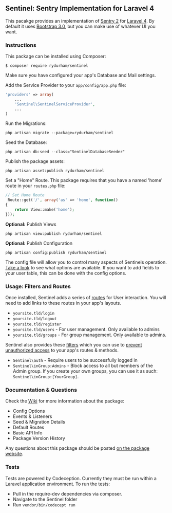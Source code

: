 ## Sentinel: Sentry Implementation for Laravel 4

This pacakge provides an implementation of  [Sentry 2](https://github.com/cartalyst/sentry) for [Laravel 4](https://github.com/laravel/laravel/tree/develop). By default it uses [Bootstrap 3.0](http://getbootstrap.com), but you can make use of whatever UI you want.

### Instructions
This package can be installed using Composer:

```shell
$ composer require rydurham/sentinel
```

Make sure you have configured your app's Database and Mail settings. 

Add the Service Provider to your ```app/config/app.php``` file:

```php
'providers' => array(
    ...
    'Sentinel\SentinelServiceProvider', 
    ...
)
```  

Run the Migrations:
```shell
php artisan migrate --package=rydurham/sentinel
```

Seed the Database: 
```shell
php artisan db:seed --class="SentinelDatabaseSeeder"
```

Publish the package assets: 
```shell
php artisan asset:publish rydurham/sentinel
```

Set a "Home" Route.  This package requires that you have a named 'home' route in your ```routes.php``` file: 
```php
// Set Home Route
 Route::get('/', array('as' => 'home', function()
{
    return View::make('home');
}));
```

__Optional:__ Publish Views
```shell
php artisan view:publish rydurham/sentinel
```

__Optional:__ Publish Configuration
```shell
php artisan config:publish rydurham/sentinel
```
The config file will allow you to control many aspects of Sentinels operation. [Take a look](src/config/config.php) to see what options are available.  If you want to add fields to your user table, this can be done with the config options.

### Usage: Filters and Routes
Once installed, Sentinel adds a series of [routes](src/routes.php) for User interaction.  You will need to add links to these routes in your app's layouts.
* ```yoursite.tld/login``` 
* ```yoursite.tld/logout``` 
* ```yoursite.tld/register``` 
* ```yoursite.tld/users``` - For user management.  Only available to admins
* ```yoursite.tld/groups``` - For group management. Only available to admins.

Sentinel also provides these [filters](src/filters.php) which you can use to [prevent unauthorized access](http://laravel.com/docs/routing#route-filters) to your app's routes & methods. 

* ```Sentinel\auth``` - Require users to be successfully logged in
* ```Sentinel\inGroup:Admins``` - Block access to all but members of the Admin group. If you create your own groups, you can use it as such: ```Sentinel\inGroup:[YourGroup]```. 

### Documentation & Questions
Check the [Wiki](https://github.com/rydurham/Sentinel/wiki) for more information about the package:
* Config Options
* Events & Listeners
* Seed & Migration Details
* Default Routes
* Basic API Info  
* Package Version History

Any questions about this package should be posted [on the package website](http://www.ryandurham.com/projects/sentinel/).

### Tests
Tests are powered by Codeception.  Currently they must be run within a Laravel application environment.   To run the tests: 
* Pull in the require-dev dependencies via composer. 
* Navigate to the Sentinel folder
* Run ```vendor/bin/codecept run```